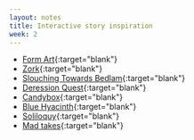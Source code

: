 ```yaml
---
layout: notes
title: Interactive story inspiration
week: 2
---
```


- [Form Art](http://www.c3.hu/collection/form/){:target="blank"}
- [Zork](http://iplayif.com/?story=http%3A%2F%2Fwww.ifarchive.org%2Fif-archive%2Fgames%2Fzcode%2Fzdungeon.z5){:target="blank"}
- [Slouching Towards Bedlam](http://iplayif.com/?story=http%3A%2F%2Fwww.ifarchive.org%2Fif-archive%2Fgames%2Fcompetition2003%2Fzcode%2Fslouch%2Fslouch.z5){:target="blank"}
- [Deression Quest](http://www.depressionquest.com/dqfinal.html){:target="blank"}
- [Candybox](https://candybox2.github.io/candybox/){:target="blank"}
- [Blue Hyacinth](http://vispo.com/StirFryTexts/bluehyacinth3.html#){:target="blank"}
- [Soliloquy](http://collection.eliterature.org/1/works/goldsmith__soliloquy/){:target="blank"}
- [Mad takes](http://www.madtakes.com/){:target="blank"}
